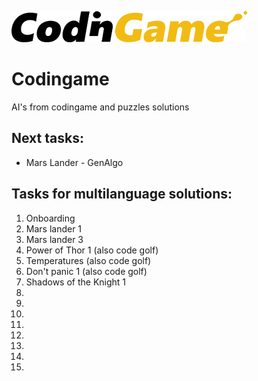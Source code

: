 [![CodinGame](/CodinGame.png)](https://www.codingame.com/ "CodinGame")

# Codingame #

AI's from codingame and puzzles solutions


## Next tasks: ##

* Mars Lander - GenAlgo


## Tasks for multilanguage solutions: ##
01) Onboarding
02) Mars lander 1
03) Mars lander 3
04) Power of Thor 1 (also code golf)
05) Temperatures    (also code golf)
06) Don't panic 1   (also code golf)
07) Shadows of the Knight 1
08) 
09) 
10) 
11) 
12) 
13) 
14) 
15) 
